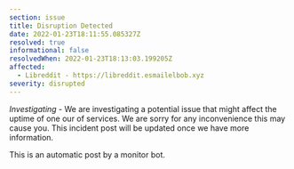 ```yaml
---
section: issue
title: Disruption Detected
date: 2022-01-23T18:11:55.085327Z
resolved: true
informational: false
resolvedWhen: 2022-01-23T18:13:03.199205Z
affected:
  - Libreddit - https://libreddit.esmailelbob.xyz
severity: disrupted
---
```

*Investigating* - We are investigating a potential issue that might affect the uptime of one our of services. We are sorry for any inconvenience this may cause you. This incident post will be updated once we have more information.

This is an automatic post by a monitor bot.
        